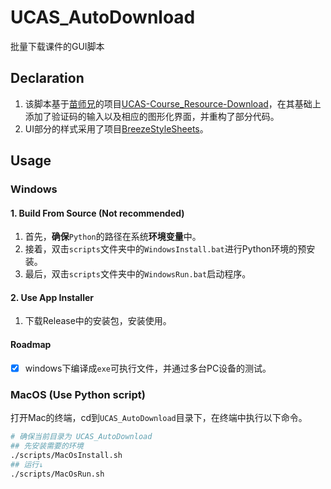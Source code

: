 # UCAS_AutoDownload

批量下载课件的GUI脚本

## Declaration

1. 该脚本基于[苗师兄](https://github.com/vastskymiaow)的项目[UCAS-Course_Resource-Download](https://github.com/vastskymiaow/UCAS-Course_Resource-Download)，在其基础上添加了验证码的输入以及相应的图形化界面，并重构了部分代码。
2. UI部分的样式采用了项目[BreezeStyleSheets](https://github.com/Alexhuszagh/BreezeStyleSheets)。

## Usage

### Windows

#### 1. Build From Source (Not recommended)

1. 首先，**确保**`Python`的路径在系统**环境变量**中。
2. 接着，双击`scripts`文件夹中的`WindowsInstall.bat`进行Python环境的预安装。
3. 最后，双击`scripts`文件夹中的`WindowsRun.bat`启动程序。

#### 2. Use App Installer

1. 下载Release中的安装包，安装使用。

#### Roadmap 

* [x] windows下编译成`exe`可执行文件，并通过多台PC设备的测试。

### MacOS (Use Python script)

打开Mac的终端，cd到`UCAS_AutoDownload`目录下，在终端中执行以下命令。
``` bash
# 确保当前目录为 UCAS_AutoDownload
## 先安装需要的环境
./scripts/MacOsInstall.sh
## 运行↓
./scripts/MacOsRun.sh
```

